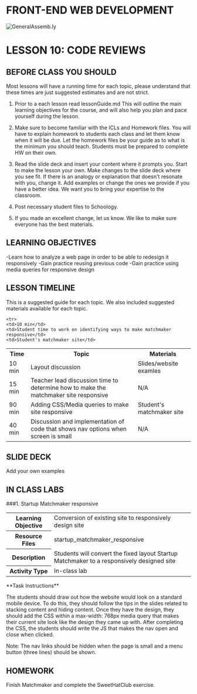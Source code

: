 FRONT-END WEB DEVELOPMENT
============================

![GeneralAssemb.ly](https://github.com/generalassembly/ga-ruby-on-rails-for-devs/raw/master/images/ga.png "GeneralAssemb.ly")


LESSON 10: CODE REVIEWS
========

BEFORE CLASS YOU SHOULD
--------
Most lessons will have a running time for each topic, please understand that these times are just suggested estimates and are not strict. 
	
1.	Prior to a each lesson read lessonGuide.md This will outline the main learning objectives for the course,
and will also help you plan and pace yourself during the lesson. 
	
2.	Make sure to become familiar with the ICLs and Homework files. 
You will have to explain homework to students each class and let them know when it will be due.
Let the homework files be your guide as to what is the minimum you should teach. 
Students must be prepared to complete HW on their own.
	
3.	Read the slide deck and insert your content where it prompts you. 
Start to make the lesson your own. Make changes to the slide deck where you see fit. 
If there is an analogy or explanation that doesn't resonate with you, change it.
Add examples or change the ones we provide if you have a better idea. We want you to bring your expertise to the classroom.
	
4.	Post necessary student files to Schoology.

5.	If you made an excellent change, let us know. We like to make sure everyone has the best materials.


LEARNING OBJECTIVES
--------

-Learn how to analyze a web page in order to be able to redesign it responsively
-Gain practice reusing previous code
-Gain practice using media queries for responsive design
	
LESSON TIMELINE
--------

This is a suggested guide for each topic. We also included suggested materials available for each topic. 

<table>
  <tr>
    <th>Time</th>
    <th>Topic</th>
    <th>Materials</th>
  </tr>
<tr>
    <td>10 min </td>
    <td>Layout discussion</td>
    <td>Slides/website examles</td>
  </tr>
  
    <tr>
    <td>10 min</td>
    <td>Student time to work on identifying ways to make matchmaker responsive</td>
    <td>Student's matchmaker site</td>
  </tr>
<tr>
    <td>15 min</td>
    <td>Teacher lead discussion time to determine how to make the matchmaker site responsive</td>
    <td>N/A</td>
  </tr>
  
<tr>
    <td>90 min</td>
    <td>Adding CSS/Media queries to make site responsive</td>
    <td>Student's matchmaker site</td>
  </tr>
<tr>
    <td>40 min</td>
    <td>Discussion and implementation of code that shows nav options when screen is small</td>
    <td>N/A</td>
  </tr>
  
</table>


SLIDE DECK
--------
Add your own examples

IN CLASS LABS
--------

###1.	Startup Matchmaker responsive

<table>
  <tr>
    <th>Learning Objective</th>
    <td>Conversion of existing site to responsively design site</td>
  </tr>
 <tr>
    <th>Resource Files</th>
    <td>startup_matchmaker_responsive</td>
  </tr>
  
 <tr>
    <th>Description</th>
    <td>Students will convert the fixed layout Startup Matchmaker to a responsively designed site</td>
  </tr>
  
 <tr>
    <th>Activity Type</th>
    <td>In-class lab</td>
  </tr>
    
  
</table>
**Task Instructions**

The students should draw out how the website would look on a standard mobile device. To do this, they should follow the tips in the slides related to stacking content and hiding content. Once they have the design, they should add the CSS within a max-width: 768px media query that makes their current site look like the design they came up with. After completing the CSS, the students should write the JS that makes the nav open and close when clicked.

Note: The nav links should be hidden when the page is small and a menu button (three lines) should be shown.


HOMEWORK
--------

Finish Matchmaker and complete the SweetHatClub exercise.
